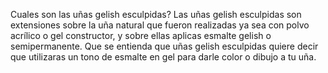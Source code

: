 Cuales son las uñas gelish esculpidas?
Las uñas gelish esculpidas son extensiones sobre la uña natural que fueron realizadas ya sea con polvo acrílico o gel constructor, y sobre ellas aplicas esmalte gelish o semipermanente. Que se entienda que uñas gelish esculpidas quiere decir que utilizaras un tono de esmalte en gel para darle color o dibujo a tu uña.
